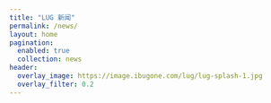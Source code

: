 ```yaml
---
title: "LUG 新闻"
permalink: /news/
layout: home
pagination:
  enabled: true
  collection: news
header:
  overlay_image: https://image.ibugone.com/lug/lug-splash-1.jpg
  overlay_filter: 0.2
---
```

